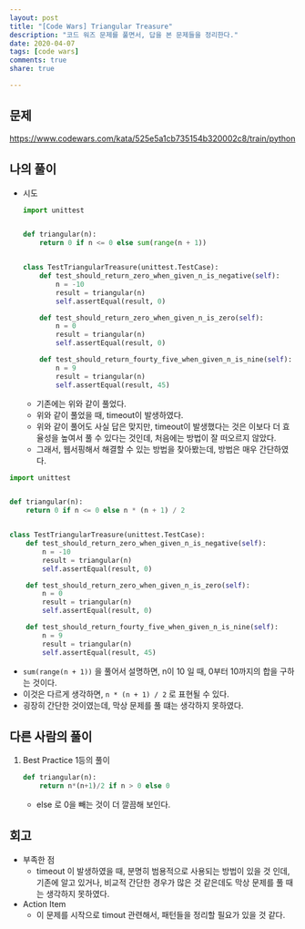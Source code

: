 ```yaml
---
layout: post
title: "[Code Wars] Triangular Treasure"
description: "코드 워즈 문제를 풀면서, 답을 본 문제들을 정리한다."
date: 2020-04-07
tags: [code wars]
comments: true
share: true

---
```




## 문제

https://www.codewars.com/kata/525e5a1cb735154b320002c8/train/python



## 나의 풀이

* 시도

    ```python
    import unittest
    
    
    def triangular(n):
        return 0 if n <= 0 else sum(range(n + 1))
    
    
    class TestTriangularTreasure(unittest.TestCase):
        def test_should_return_zero_when_given_n_is_negative(self):
            n = -10
            result = triangular(n)
            self.assertEqual(result, 0)
    
        def test_should_return_zero_when_given_n_is_zero(self):
            n = 0
            result = triangular(n)
            self.assertEqual(result, 0)
    
        def test_should_return_fourty_five_when_given_n_is_nine(self):
            n = 9
            result = triangular(n)
            self.assertEqual(result, 45)
    
    
    ```
    
    *   기존에는 위와 같이 풀었다.
    *   위와 같이 풀었을 때, timeout이 발생하였다.
    *   위와 같이 풀어도 사실 답은 맞지만, timeout이 발생했다는 것은 이보다 더 효율성을 높여서 풀 수 있다는 것인데, 처음에는 방법이 잘 떠오르지 않았다.
    *   그래서, 웹서핑해서 해결할 수 있는 방법을 찾아봤는데, 방법은 매우 간단하였다.



```python
import unittest


def triangular(n):
    return 0 if n <= 0 else n * (n + 1) / 2


class TestTriangularTreasure(unittest.TestCase):
    def test_should_return_zero_when_given_n_is_negative(self):
        n = -10
        result = triangular(n)
        self.assertEqual(result, 0)

    def test_should_return_zero_when_given_n_is_zero(self):
        n = 0
        result = triangular(n)
        self.assertEqual(result, 0)

    def test_should_return_fourty_five_when_given_n_is_nine(self):
        n = 9
        result = triangular(n)
        self.assertEqual(result, 45)

```

*   `sum(range(n + 1))` 을 풀어서 설명하면, n이 10 일 때, 0부터 10까지의 합을 구하는 것이다.
*   이것은 다르게 생각하면, `n * (n + 1) / 2` 로 표현될 수 있다.
*   굉장히 간단한 것이였는데, 막상 문제를 풀 떄는 생각하지 못하였다.


## 다른 사람의 풀이

1. Best Practice 1등의 풀이

    ```python
    def triangular(n):
        return n*(n+1)/2 if n > 0 else 0
    ```

    *   else 로 0을 빼는 것이 더 깔끔해 보인다.

## 회고

*   부족한 점
    *   timeout 이 발생하였을 때, 분명히 범용적으로 사용되는 방법이 있을 것 인데, 기존에 알고 있거나, 비교적 간단한 경우가 많은 것 같은데도 막상 문제를 풀 때는 생각하지 못하였다.
*   Action Item
    *   이 문제를 시작으로 timout 관련해서, 패턴들을 정리할 필요가 있을 것 같다.